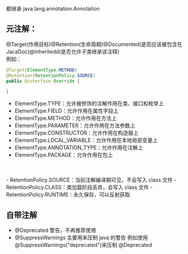 都继承 java.lang.annotation.Annotation
## 元注解：
  @Target(作用目标)@Retention(生命周期)@Documented(是否应该被包含在JacaDoc)@Inheritedd(是否允许子类继承该注释)<br>
  例如：
  ```java
  @Target(ElementType.METHOD)
  @Retention(RetentionPolicy.SOURCE)
  public @interface Override {

  }
  ```
- ElementType.TYPE：允许被修饰的注解作用在类、接口和枚举上
- ElementType.FIELD：允许作用在属性字段上
- ElementType.METHOD：允许作用在方法上
- ElementType.PARAMETER：允许作用在方法参数上
- ElementType.CONSTRUCTOR：允许作用在构造器上
- ElementType.LOCAL_VARIABLE：允许作用在本地局部变量上
- ElementType.ANNOTATION_TYPE：允许作用在注解上
- ElementType.PACKAGE：允许作用在包上
<br>
<br>
- RetentionPolicy.SOURCE：当前注解编译期可见，不会写入 class 文件
- RetentionPolicy.CLASS：类加载阶段丢弃，会写入 class 文件
- RetentionPolicy.RUNTIME：永久保存，可以反射获取

## 自带注解
- @Deprecated 警告，不再推荐使用
- @SuppressWarnings 主要用来压制 java 的警告
例如使用 @SuppressWarnings("deprecated")来压制 @Deprecated